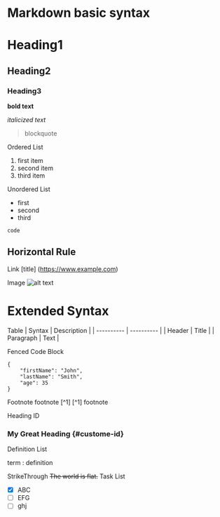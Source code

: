 # Markdown basic syntax

# Heading1
## Heading2
### Heading3

**bold text**

*italicized text*

> blockquote

Ordered List
1. first item
2. second item
3. third item

Unordered List
- first 
- second
- third

`code`

Horizontal Rule
---
Link
[title] (https://www.example.com)

Image
![alt text](image.jpg)

# Extended Syntax

Table
 | Syntax | Description |
 | ---------- | ---------- |
 | Header | Title |
 | Paragraph | Text |

 Fenced Code Block

 ```
 {
     "firstName": "John",
     "lastName": "Smith",
     "age": 35
 }
 ```

 Footnote
  footnote [^1]
  [^1] footnote

  Heading ID

  ### My Great Heading {#custome-id}

  Definition List

  term
  : definition

  StrikeThrough
  ~~The world is flat.~~
  Task List
  - [x] ABC
  - [ ] EFG
  - [ ] ghj
